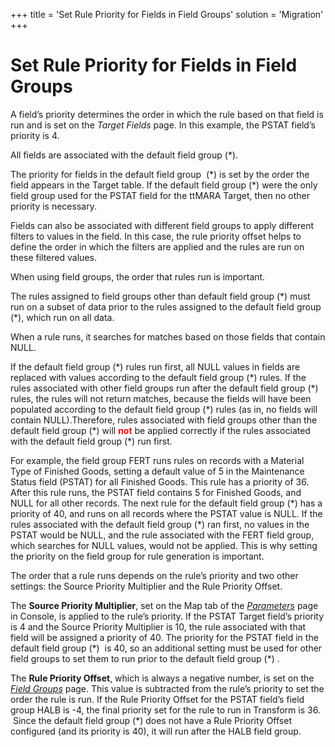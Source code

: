 +++
title = 'Set Rule Priority for Fields in Field Groups'
solution = 'Migration'
+++

# Set Rule Priority for Fields in Field Groups

A field’s priority determines the order in which the rule based on that
field is run and is set on the *Target Fields* page. In this example,
the PSTAT field’s priority is 4.

All fields are associated with the default field group (\*).

The priority for fields in the default field group  (\*) is set by the
order the field appears in the Target table. If the default field group
(\*) were the only field group used for the PSTAT field for the ttMARA
Target, then no other priority is necessary.

Fields can also be associated with different field groups to apply
different filters to values in the field. In this case, the rule
priority offset helps to define the order in which the filters are
applied and the rules are run on these filtered values.

When using field groups, the order that rules run is important.

The rules assigned to field groups other than default field group (\*)
must run on a subset of data prior to the rules assigned to the default
field group (\*), which run on all data.

When a rule runs, it searches for matches based on those fields that
contain NULL.

If the default field group (\*) rules run first, all NULL values in
fields are replaced with values according to the default field group
(\*) rules. If the rules associated with other field groups run after
the default field group (\*) rules, the rules will not return matches,
because the fields will have been populated according to the default
field group (\*) rules (as in, no fields will contain NULL).Therefore,
rules associated with field groups other than the default field group
(\*) will <span style="color: #ff0000;font-weight: bold;">not</span> be
applied correctly if the rules associated with the default field group
(\*) run first.

For example, the field group FERT runs rules on records with a Material
Type of Finished Goods, setting a default value of 5 in the Maintenance
Status field (PSTAT) for all Finished Goods. This rule has a priority of
36. After this rule runs, the PSTAT field contains 5 for Finished Goods,
and NULL for all other records. The next rule for the default field
group (\*) has a priority of 40, and runs on all records where the PSTAT
value is NULL. If the rules associated with the default field group (\*)
ran first, no values in the PSTAT would be NULL, and the rule associated
with the FERT field group, which searches for NULL values, would not be
applied. This is why setting the priority on the field group for rule
generation is important.

The order that a rule runs depends on the rule’s priority and two other
settings: the Source Priority Multiplier and the Rule Priority Offset.

The **Source Priority Multiplier**, set on the Map tab of the
*[Parameters](../../Console/Page_Desc/Parameters.htm)* page in Console,
is applied to the rule’s priority. If the PSTAT Target field’s priority
is 4 and the Source Priority Multiplier is 10, the rule associated with
that field will be assigned a priority of 40. The priority for the PSTAT
field in the default field group (\*)  is 40, so an additional setting
must be used for other field groups to set them to run prior to the
default field group (\*) .

The **Rule Priority Offset**, which is always a negative number, is set
on the *[Field Groups](../Page_Desc/Field_Groups.htm)* page. This value
is subtracted from the rule’s priority to set the order the rule is run.
If the Rule Priority Offset for the PSTAT field’s field group HALB is
-4, the final priority set for the rule to run in Transform is 36.
 Since the default field group (\*) does not have a Rule Priority
Offset configured (and its priority is 40), it will run after the HALB
field group.
